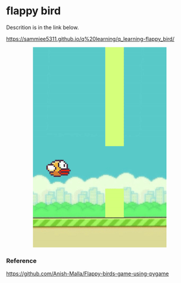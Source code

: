 # flappy bird

Descrition is in the link below.

https://sammiee5311.github.io/q%20learning/q_learning-flappy_bird/

<center> <img src="img/play_2.gif"> </center>

### Reference
https://github.com/Anish-Malla/Flappy-birds-game-using-pygame
